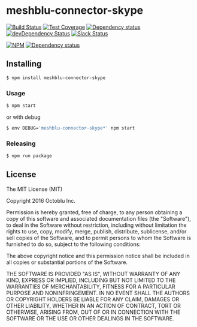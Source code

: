 # meshblu-connector-skype

[![Build Status](https://travis-ci.org/octoblu/meshblu-connector-skype.svg?branch=master)](https://travis-ci.org/octoblu/meshblu-connector-skype)
[![Test Coverage](https://codecov.io/gh/octoblu/meshblu-connector-skype/branch/master/graph/badge.svg)](https://codecov.io/gh/octoblu/meshblu-connector-skype)
[![Dependency status](http://img.shields.io/david/octoblu/meshblu-connector-skype.svg?style=flat)](https://david-dm.org/octoblu/meshblu-connector-skype)
[![devDependency Status](http://img.shields.io/david/dev/octoblu/meshblu-connector-skype.svg?style=flat)](https://david-dm.org/octoblu/meshblu-connector-skype#info=devDependencies)
[![Slack Status](http://community-slack.octoblu.com/badge.svg)](http://community-slack.octoblu.com)

[![NPM](https://nodei.co/npm/meshblu-connector-skype.svg?style=flat)](https://npmjs.org/package/meshblu-connector-skype)
[![Dependency status](http://img.shields.io/david/octoblu/meshblu-connector-skype.svg?style=flat)](https://david-dm.org/octoblu/meshblu-connector-skype)


## Installing

```bash
$ npm install meshblu-connector-skype
```

### Usage

```bash
$ npm start
```

or with debug

```bash
$ env DEBUG='meshblu-connector-skype*' npm start
```

### Releasing

```bash
$ npm run package
```

## License

The MIT License (MIT)

Copyright 2016 Octoblu Inc.

Permission is hereby granted, free of charge, to any person obtaining a copy
of this software and associated documentation files (the "Software"), to deal
in the Software without restriction, including without limitation the rights
to use, copy, modify, merge, publish, distribute, sublicense, and/or sell
copies of the Software, and to permit persons to whom the Software is
furnished to do so, subject to the following conditions:

The above copyright notice and this permission notice shall be included in
all copies or substantial portions of the Software.

THE SOFTWARE IS PROVIDED "AS IS", WITHOUT WARRANTY OF ANY KIND, EXPRESS OR
IMPLIED, INCLUDING BUT NOT LIMITED TO THE WARRANTIES OF MERCHANTABILITY,
FITNESS FOR A PARTICULAR PURPOSE AND NONINFRINGEMENT. IN NO EVENT SHALL THE
AUTHORS OR COPYRIGHT HOLDERS BE LIABLE FOR ANY CLAIM, DAMAGES OR OTHER
LIABILITY, WHETHER IN AN ACTION OF CONTRACT, TORT OR OTHERWISE, ARISING FROM,
OUT OF OR IN CONNECTION WITH THE SOFTWARE OR THE USE OR OTHER DEALINGS IN
THE SOFTWARE.
